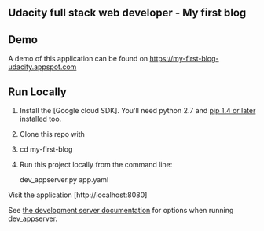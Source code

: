 ## Udacity full stack web developer - My first blog

## Demo

A demo of this application can be found on
https://my-first-blog-udacity.appspot.com

## Run Locally
1. Install the [Google cloud SDK]. You'll need python 2.7 and [pip 1.4 or later](http://www.pip-installer.org/en/latest/installing.html) installed too.

2. Clone this repo with

3. cd my-first-blog

4. Run this project locally from the command line:

   dev_appserver.py app.yaml

Visit the application [http://localhost:8080]

See [the development server documentation](https://developers.google.com/appengine/docs/python/tools/devserver)
for options when running dev_appserver.
